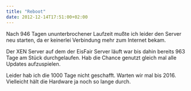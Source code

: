 ```yaml
---
title: "Reboot"
date: 2012-12-14T17:51:00+02:00
---
```

Nach 946 Tagen ununterbrochener Laufzeit mußte ich leider den Server neu starten, da er keinerlei Verbindung mehr zum Internet bekam.

Der XEN Server auf dem der EisFair Server läuft war bis dahin bereits 963 Tage am Stück durchgelaufen. Hab die Chance genutzt gleich mal alle Updates aufzuspielen.

Leider hab ich die 1000 Tage nicht geschafft. Warten wir mal bis 2016. Vielleicht hält die Hardware ja noch so lange durch.
